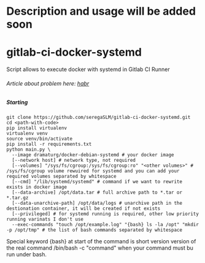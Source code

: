 # Description and usage will be added soon

# gitlab-ci-docker-systemd
Script allows to execute docker with systemd in Gitlab CI Runner

###### Article about problem here: [habr](https://habr.com/post/413375/)

##### Starting
```
git clone https://github.com/seregaSLM/gitlab-ci-docker-systemd.git
cd <path-with-code>
pip install virtualenv
virtualenv venv
source venv/bin/activate
pip install -r requirements.txt
python main.py \
  --image dramaturg/docker-debian-systemd # your docker image
  [--network host] # network type, not required
  [--volumes] "/sys/fs/cgroup:/sys/fs/cgroup:ro" "<other volumes>" # /sys/fs/cgroup volume rewuired for systemd and you can add your required volumes separated by whitespace
  [--cmd] "/lib/systemd/systemd" # command if we want to rewrite exists in docker image
  [--data-archive] /opt/data.tar # full archive path to *.tar or *.tar.gz
  [--data-unarchive-path] /opt/data/logs # unarchive path in the destionation container, it will be created if not exists
  [--privileged] # for systemd running is required, other low priority running varinats I don't use
  --exec-commands "touch /opt/example.log" "{bash} ls -la /opt" "mkdir -p /opt/tmp" # the list of bash commands separated by whitespace
```

Special keyword {bash} at start of the command is short version version of the real command /bin/bash -c "command" when your command must bu run under bash.

